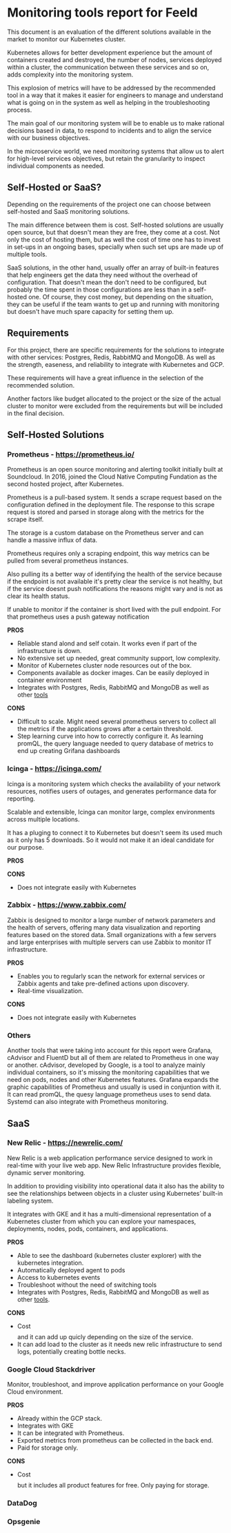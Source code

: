 # Monitoring tools report for Feeld

This document is an evaluation of the different solutions available in the market to monitor our Kubernetes cluster.

Kubernetes allows for better development experience but the amount of containers created and destroyed, the number of nodes, services deployed within a cluster, the communication between these services and so on, adds complexity into the monitoring system. 

This explosion of metrics will have to be addressed by the recommended tool in a way that it makes it easier for engineers to manage and understand what is going on in the system as well as helping in the troubleshooting process.

The main goal of our monitoring system will be to enable us to make rational decisions based in data, to respond to incidents and to align the service with our business objectives. 

In the microservice world, we need monitoring systems that allow us to alert for high-level services objectives, but retain the granularity to inspect individual components as needed.

## Self-Hosted or SaaS?

Depending on the requirements of the project one can choose between self-hosted and SaaS monitoring solutions. 

The main difference between them is cost. Self-hosted solutions are usually open source, but that doesn't mean they are free, they come at a cost. Not only the cost of hosting them, but as well the cost of time one has to invest in set-ups in an ongoing bases, specially when such set ups are made up of multiple tools. 

SaaS solutions, in the other hand, usually offer an array of built-in features that help engineers get the data they need without the overhead of configuration. That doesn't mean the don't need to be configured, but probably the time spent in those configurations are less than in a self-hosted one. Of course, they cost money, but depending on the situation, they can be useful if the team wants to get up and running with monitoring but doesn't have much spare capacity for setting them up.

## Requirements

For this project, there are specific requirements for the solutions to integrate with other services: Postgres, Redis, RabbitMQ and MongoDB. As well as the strength, easeness, and reliability to integrate with Kubernetes and GCP.  

These requirements will have a great influence in the selection of the recommended solution.

Another factors like budget allocated to the project or the size of the actual cluster to monitor were excluded from the requirements but will be included in the final decision. 

## Self-Hosted Solutions

### Prometheus - https://prometheus.io/

Prometheus is an open source monitoring and alerting toolkit initially built at Soundcloud. In 2016, joined the Cloud Native Computing Fundation as the second hosted project, after Kubernetes.

Prometheus is a pull-based system. It sends a scrape request based on the configuration defined in the deployment file. The response to this scrape request is stored and parsed in storage along with the metrics for the scrape itself.

The storage is a custom database on the Prometheus server and can handle a massive influx of data. 

Prometheus requires only a scraping endpoint, this way metrics can be pulled from several prometheus instances.

Also pulling its a better way of identifying the health of the service because if the endpoint is not available it's pretty clear the service is not healthy, but if the service doesnt push notifications the reasons might vary and is not as clear its health status. 

If unable to monitor if the container is short lived with the pull endpoint. For that prometheus uses a push gateway notification

**PROS**

* Reliable stand alond and self cotain. It works even if part of the infrastructure is down.
* No extensive set up needed, great community support, low complexity.
* Monitor of Kubernetes cluster node resources out of the box.
* Components available as docker images. Can be easily deployed in container environment
* Integrates with Postgres, Redis, RabbitMQ and MongoDB as well as other [tools](https://prometheus.io/docs/instrumenting/exporters/)

**CONS**

* Difficult to scale. Might need several prometheus servers to collect all the metrics if the applications grows after a certain threshold.
* Step learning curve into how to correctly configure it. As learning promQL, the query language needed to query database of metrics to end up creating Grifana dashboards


### Icinga - https://icinga.com/

Icinga is a monitoring system which checks the availability of your network resources, notifies users of outages, and generates performance data for reporting.

Scalable and extensible, Icinga can monitor large, complex environments across multiple locations.

It has a pluging to connect it to Kubernetes but doesn't seem its used much as it only has 5 downloads. So it would not make it an ideal candidate for our purpose. 


**PROS**


**CONS**
* Does not integrate easily with Kubernetes


### Zabbix - https://www.zabbix.com/

Zabbix is designed to monitor a large number of network parameters and the health of servers, offering many data visualization and reporting features based on the stored data. Small organizations with a few servers and large enterprises with multiple servers can use Zabbix to monitor IT infrastructure.

**PROS**

* Enables you to regularly scan the network for external services or Zabbix agents and take pre-defined actions upon discovery.
* Real-time visualization.

**CONS**
* Does not integrate easily with Kubernetes


### Others

Another tools that were taking into account for this report were Grafana, cAdvisor and FluentD but all of them are related to Prometheus in one way or another. 
cAdvisor, developed by Google, is a tool to analyze mainly individual containers, so it's missing the monitoring capabilities that we need on pods, nodes and other Kubernetes features.
Grafana expands the graphic capabilities of Prometheus and usually is used in conjuntion with it. It can read promQL, the quesy language prometheus uses to send data.
Systemd can also integrate with Prometheus monitoring. 

## SaaS

### New Relic - https://newrelic.com/

New Relic is a web application performance service designed to work in real-time with your live web app. New Relic Infrastructure provides flexible, dynamic server monitoring.

In addition to providing visibility into operational data it also has the ability to see the relationships between objects in a cluster using Kubernetes’ built-in labeling system.

It integrates with GKE and it has a multi-dimensional representation of a Kubernetes cluster from which you can explore your namespaces, deployments, nodes, pods, containers, and applications.

**PROS**

* Able to see the dashboard (kubernetes cluster explorer) with the kubernetes integration. 
* Automatically deployed agent to pods
* Access to kubernetes events
* Troubleshoot without the need of switching tools
* Integrates with Postgres, Redis, RabbitMQ and MongoDB as well as other [tools](https://newrelic.com/integrations).

**CONS**

* Cost $$$$ and it can add up quicly depending on the size of the service.
* It can add load to the cluster as it needs new relic infrastructure to send logs, potentially creating bottle necks.

### Google Cloud Stackdriver

Monitor, troubleshoot, and improve application performance on your Google Cloud environment.

**PROS**

* Already within the GCP stack.
* Integrates with GKE
* It can be integrated with Prometheus.
* Exported metrics from prometheus can be collected in the back end. 
* Paid for storage only.

**CONS**

* Cost $$$$ but it includes all product features for free. Only paying for storage.

### DataDog


### Opsgenie


